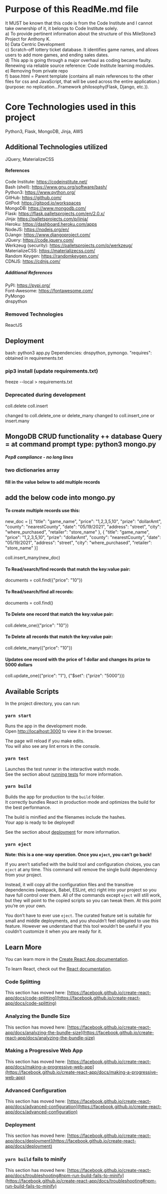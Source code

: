# Purpose of this ReadMe.md file
It MUST be known that this code is from the Code Institute and I cannot take ownership of it, it belongs to Code Institute solely.
<br />
a) To provide pertinent information about the structure of this MileStone3 Project for Anthony K.
<br />
b) Data Centric Development
<br />
c) Scratch-off lottery ticket database. It identifies game names, and allows users to add more games, and ending sales dates.
<br />
d) This app is going through a major overhaul as coding became faulty. Renewing via reliable source reference: Code Institute learning modules.
<br />
e) Removing from private repo
<br />
f) base.html = Parent template (contains all main references to the other files for css and JavaScript, that will be used across the entire application.)(purpose: no replication...Framework philosophy(Flask, Django, etc.)).
    
# Core Technologies used in this project
Python3, Flask, MongoDB, Jinja, AWS

## Additional Technologies utilized
 JQuery, MaterializeCSS


#### References
Code Institute: https://codeinstitute.net/<br />
Bash (shell): https://www.gnu.org/software/bash/<br />
Python3: https://www.python.org/<br />
GitHub: https://github.com/<br />
GitPod: https://gitpod.io/workspaces<br />
MongoDB: https://www.mongodb.com/<br />
Flask: https://flask.palletsprojects.com/en/2.0.x/<br />
Jinja: https://palletsprojects.com/p/jinja/<br />
Heroku: https://dashboard.heroku.com/apps<br />
NodeJS: https://nodejs.org/en/<br />
DJango: https://www.djangoproject.com/<br />
JQuery: https://code.jquery.com/<br />
Werkzeug (security):  https://palletsprojects.com/p/werkzeug/
MaterializeCSS: https://materializecss.com/<br />
Random Keygen: https://randomkeygen.com/<br />
CDNJS: https://cdnjs.com/<br />

##### Additional References
PyPI: https://pypi.org/<br />
Font-Awesome: https://fontawesome.com/<br />
PyMongo<br />
dnspython<br />



### Removed Technologies
ReactJS

## Deployment
bash: python3 app.py
Dependencies: dnspython, pymongo.
"requires": 
            obtained in requirements.txt

### pip3 install (update requirements.txt)
freeze --local > requirements.txt

### Deprecated during development
coll.delete
coll.insert

changed to coll.delete_one or delete_many
changed to coll.insert_one or insert.many

## MongoDB CRUD functionality ++ database Query = at command prompt type: python3 mongo.py
##### Pep8 compliance - no long lines
### two dictionaries array
#### fill in the value below to add multiple records
## add the below code into mongo.py
#### To create multiple records use this:
new_doc = [{
    "title": "game_name",
    "price": "1,2,3,5,10",
    "prize": "dollarAmt",
    "county": "nearestCounty",
    "date": "05/19/2021",
    "address": "street",
    "city": "where_purchased",
    "retailer": "store_name"
}, {
    "title": "game_name",
    "price": "1,2,3,5,10",
    "prize": "dollarAmt",
    "county": "nearestCounty",
    "date": "05/19/2021",
    "address": "street",
    "city": "where_purchased",
    "retailer": "store_name"
}]

coll.insert_many(new_doc)


#### To Read/search/find records that match the key:value pair:
documents = coll.find({"price": "10"})

#### To Read/search/find all records:
documents = coll.find()

#### To Delete one record that match the key:value pair:
coll.delete_one({"price": "10"})

#### To Delete all records that match the key:value pair:
coll.delete_many({"price": "10"})

#### Updates one record with the price of 1 dollar and changes its prize to 5000 dollars
coll.update_one({"price": "1"}, {"$set": {"prize": "5000"}})


## Available Scripts

In the project directory, you can run:

### `yarn start`

Runs the app in the development mode.\
Open [http://localhost:3000](http://localhost:3000) to view it in the browser.

The page will reload if you make edits.\
You will also see any lint errors in the console.

### `yarn test`

Launches the test runner in the interactive watch mode.\
See the section about [running tests](https://facebook.github.io/create-react-app/docs/running-tests) for more information.

### `yarn build`

Builds the app for production to the `build` folder.\
It correctly bundles React in production mode and optimizes the build for the best performance.

The build is minified and the filenames include the hashes.\
Your app is ready to be deployed!

See the section about [deployment](https://facebook.github.io/create-react-app/docs/deployment) for more information.

### `yarn eject`

**Note: this is a one-way operation. Once you `eject`, you can’t go back!**

If you aren’t satisfied with the build tool and configuration choices, you can `eject` at any time. This command will remove the single build dependency from your project.

Instead, it will copy all the configuration files and the transitive dependencies (webpack, Babel, ESLint, etc) right into your project so you have full control over them. All of the commands except `eject` will still work, but they will point to the copied scripts so you can tweak them. At this point you’re on your own.

You don’t have to ever use `eject`. The curated feature set is suitable for small and middle deployments, and you shouldn’t feel obligated to use this feature. However we understand that this tool wouldn’t be useful if you couldn’t customize it when you are ready for it.

## Learn More

You can learn more in the [Create React App documentation](https://facebook.github.io/create-react-app/docs/getting-started).

To learn React, check out the [React documentation](https://reactjs.org/).

### Code Splitting

This section has moved here: [https://facebook.github.io/create-react-app/docs/code-splitting](https://facebook.github.io/create-react-app/docs/code-splitting)

### Analyzing the Bundle Size

This section has moved here: [https://facebook.github.io/create-react-app/docs/analyzing-the-bundle-size](https://facebook.github.io/create-react-app/docs/analyzing-the-bundle-size)

### Making a Progressive Web App

This section has moved here: [https://facebook.github.io/create-react-app/docs/making-a-progressive-web-app](https://facebook.github.io/create-react-app/docs/making-a-progressive-web-app)

### Advanced Configuration

This section has moved here: [https://facebook.github.io/create-react-app/docs/advanced-configuration](https://facebook.github.io/create-react-app/docs/advanced-configuration)

### Deployment

This section has moved here: [https://facebook.github.io/create-react-app/docs/deployment](https://facebook.github.io/create-react-app/docs/deployment)

### `yarn build` fails to minify

This section has moved here: [https://facebook.github.io/create-react-app/docs/troubleshooting#npm-run-build-fails-to-minify](https://facebook.github.io/create-react-app/docs/troubleshooting#npm-run-build-fails-to-minify)
